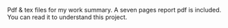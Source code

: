 Pdf & tex files for my work summary.
A seven pages report pdf is included. You can read it to understand this project.
